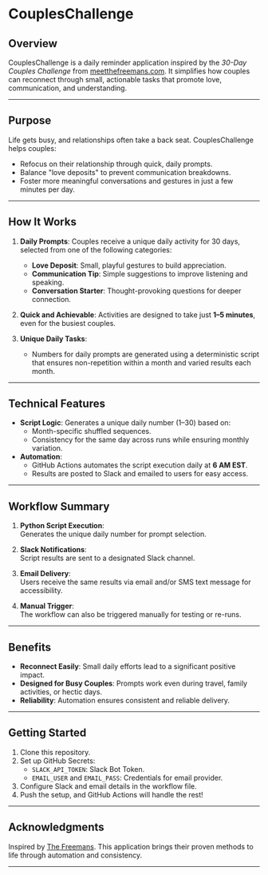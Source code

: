 # **CouplesChallenge**

## **Overview**
CouplesChallenge is a daily reminder application inspired by the *30-Day Couples Challenge* from [meetthefreemans.com](https://meetthefreemans.com). It simplifies how couples can reconnect through small, actionable tasks that promote love, communication, and understanding.

---

## **Purpose**
Life gets busy, and relationships often take a back seat. CouplesChallenge helps couples:
- Refocus on their relationship through quick, daily prompts.
- Balance "love deposits" to prevent communication breakdowns.
- Foster more meaningful conversations and gestures in just a few minutes per day.

---

## **How It Works**
1. **Daily Prompts**: Couples receive a unique daily activity for 30 days, selected from one of the following categories:
   - **Love Deposit**: Small, playful gestures to build appreciation.
   - **Communication Tip**: Simple suggestions to improve listening and speaking.
   - **Conversation Starter**: Thought-provoking questions for deeper connection.

2. **Quick and Achievable**: Activities are designed to take just **1–5 minutes**, even for the busiest couples.

3. **Unique Daily Tasks**:  
   - Numbers for daily prompts are generated using a deterministic script that ensures non-repetition within a month and varied results each month.

---

## **Technical Features**
- **Script Logic**: Generates a unique daily number (1–30) based on:
   - Month-specific shuffled sequences.
   - Consistency for the same day across runs while ensuring monthly variation.
- **Automation**:  
   - GitHub Actions automates the script execution daily at **6 AM EST**.  
   - Results are posted to Slack and emailed to users for easy access.

---

## **Workflow Summary**
1. **Python Script Execution**:  
   Generates the unique daily number for prompt selection.

2. **Slack Notifications**:  
   Script results are sent to a designated Slack channel.

3. **Email Delivery**:  
   Users receive the same results via email and/or SMS text message for accessibility.  

4. **Manual Trigger**:  
   The workflow can also be triggered manually for testing or re-runs.

---

## **Benefits**
- **Reconnect Easily**: Small daily efforts lead to a significant positive impact.  
- **Designed for Busy Couples**: Prompts work even during travel, family activities, or hectic days.  
- **Reliability**: Automation ensures consistent and reliable delivery.

---

## **Getting Started**
1. Clone this repository.  
2. Set up GitHub Secrets:
   - `SLACK_API_TOKEN`: Slack Bot Token.  
   - `EMAIL_USER` and `EMAIL_PASS`: Credentials for email provider.  
3. Configure Slack and email details in the workflow file.  
4. Push the setup, and GitHub Actions will handle the rest!

---

## **Acknowledgments**
Inspired by [The Freemans](https://meetthefreemans.com). This application brings their proven methods to life through automation and consistency.

---